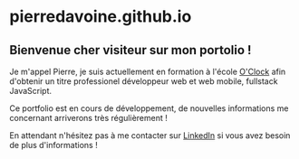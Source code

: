 # pierredavoine.github.io

## Bienvenue cher visiteur sur mon portolio !

Je m'appel Pierre, je suis actuellement en formation à l'école [O'Clock](https://oclock.io/) afin d'obtenir un titre professionel développeur web et web mobile, fullstack JavaScript.

Ce portfolio est en cours de développement, de nouvelles informations me concernant arriverons très régulièrement ! 

En attendant n'hésitez pas à me contacter sur [LinkedIn](https://www.linkedin.com/in/pierredavoine/) si vous avez besoin de plus d'informations !
